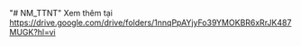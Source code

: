 "# NM_TTNT" 
Xem thêm tại https://drive.google.com/drive/folders/1nnqPpAYjyFo39YMOKBR6xRrJK487MUGK?hl=vi
